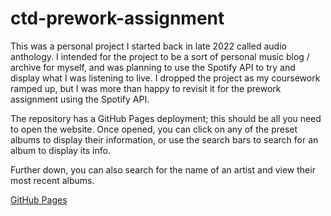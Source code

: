 # ctd-prework-assignment  

This was a personal project I started back in late 2022 called audio anthology. I intended for the project to be a sort of personal music blog / archive for myself, and was planning to use the Spotify API to try and display what I was listening to live. I dropped the project as my coursework ramped up, but I was more than happy to revisit it for the prework assignment using the Spotify API.  

The repository has a GitHub Pages deployment; this should be all you need to open the website. Once opened, you can click on any of the preset albums to display their information, or use the search bars to search for an album to display its info.  

Further down, you can also search for the name of an artist and view their most recent albums.  

[GitHub Pages](https://fullstack-dan.github.io/ctd-prework-assignment/)

